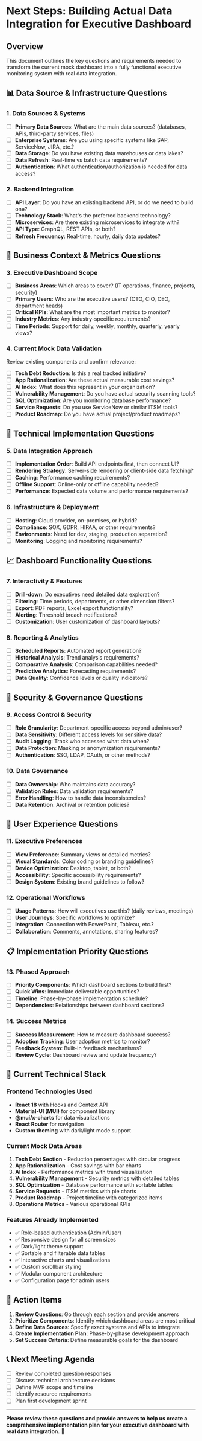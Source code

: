 # Next Steps: Building Actual Data Integration for Executive Dashboard

## Overview

This document outlines the key questions and requirements needed to transform the current mock dashboard into a fully functional executive monitoring system with real data integration.

## 📊 Data Source & Infrastructure Questions

### 1. Data Sources & Systems

- [ ] **Primary Data Sources**: What are the main data sources? (databases, APIs, third-party services, files)
- [ ] **Enterprise Systems**: Are you using specific systems like SAP, ServiceNow, JIRA, etc.?
- [ ] **Data Storage**: Do you have existing data warehouses or data lakes?
- [ ] **Data Refresh**: Real-time vs batch data requirements?
- [ ] **Authentication**: What authentication/authorization is needed for data access?

### 2. Backend Integration

- [ ] **API Layer**: Do you have an existing backend API, or do we need to build one?
- [ ] **Technology Stack**: What's the preferred backend technology?
- [ ] **Microservices**: Are there existing microservices to integrate with?
- [ ] **API Type**: GraphQL, REST APIs, or both?
- [ ] **Refresh Frequency**: Real-time, hourly, daily data updates?

## 🎯 Business Context & Metrics Questions

### 3. Executive Dashboard Scope

- [ ] **Business Areas**: Which areas to cover? (IT operations, finance, projects, security)
- [ ] **Primary Users**: Who are the executive users? (CTO, CIO, CEO, department heads)
- [ ] **Critical KPIs**: What are the most important metrics to monitor?
- [ ] **Industry Metrics**: Any industry-specific requirements?
- [ ] **Time Periods**: Support for daily, weekly, monthly, quarterly, yearly views?

### 4. Current Mock Data Validation

Review existing components and confirm relevance:

- [ ] **Tech Debt Reduction**: Is this a real tracked initiative?
- [ ] **App Rationalization**: Are these actual measurable cost savings?
- [ ] **AI Index**: What does this represent in your organization?
- [ ] **Vulnerability Management**: Do you have actual security scanning tools?
- [ ] **SQL Optimization**: Are you monitoring database performance?
- [ ] **Service Requests**: Do you use ServiceNow or similar ITSM tools?
- [ ] **Product Roadmap**: Do you have actual project/product roadmaps?

## 🔧 Technical Implementation Questions

### 5. Data Integration Approach

- [ ] **Implementation Order**: Build API endpoints first, then connect UI?
- [ ] **Rendering Strategy**: Server-side rendering or client-side data fetching?
- [ ] **Caching**: Performance caching requirements?
- [ ] **Offline Support**: Online-only or offline capability needed?
- [ ] **Performance**: Expected data volume and performance requirements?

### 6. Infrastructure & Deployment

- [ ] **Hosting**: Cloud provider, on-premises, or hybrid?
- [ ] **Compliance**: SOX, GDPR, HIPAA, or other requirements?
- [ ] **Environments**: Need for dev, staging, production separation?
- [ ] **Monitoring**: Logging and monitoring requirements?

## 📈 Dashboard Functionality Questions

### 7. Interactivity & Features

- [ ] **Drill-down**: Do executives need detailed data exploration?
- [ ] **Filtering**: Time periods, departments, or other dimension filters?
- [ ] **Export**: PDF reports, Excel export functionality?
- [ ] **Alerting**: Threshold breach notifications?
- [ ] **Customization**: User customization of dashboard layouts?

### 8. Reporting & Analytics

- [ ] **Scheduled Reports**: Automated report generation?
- [ ] **Historical Analysis**: Trend analysis requirements?
- [ ] **Comparative Analysis**: Comparison capabilities needed?
- [ ] **Predictive Analytics**: Forecasting requirements?
- [ ] **Data Quality**: Confidence levels or quality indicators?

## 🔐 Security & Governance Questions

### 9. Access Control & Security

- [ ] **Role Granularity**: Department-specific access beyond admin/user?
- [ ] **Data Sensitivity**: Different access levels for sensitive data?
- [ ] **Audit Logging**: Track who accessed what data when?
- [ ] **Data Protection**: Masking or anonymization requirements?
- [ ] **Authentication**: SSO, LDAP, OAuth, or other methods?

### 10. Data Governance

- [ ] **Data Ownership**: Who maintains data accuracy?
- [ ] **Validation Rules**: Data validation requirements?
- [ ] **Error Handling**: How to handle data inconsistencies?
- [ ] **Data Retention**: Archival or retention policies?

## 🎨 User Experience Questions

### 11. Executive Preferences

- [ ] **View Preference**: Summary views or detailed metrics?
- [ ] **Visual Standards**: Color coding or branding guidelines?
- [ ] **Device Optimization**: Desktop, tablet, or both?
- [ ] **Accessibility**: Specific accessibility requirements?
- [ ] **Design System**: Existing brand guidelines to follow?

### 12. Operational Workflows

- [ ] **Usage Patterns**: How will executives use this? (daily reviews, meetings)
- [ ] **User Journeys**: Specific workflows to optimize?
- [ ] **Integration**: Connection with PowerPoint, Tableau, etc.?
- [ ] **Collaboration**: Comments, annotations, sharing features?

## 📋 Implementation Priority Questions

### 13. Phased Approach

- [ ] **Priority Components**: Which dashboard sections to build first?
- [ ] **Quick Wins**: Immediate deliverable opportunities?
- [ ] **Timeline**: Phase-by-phase implementation schedule?
- [ ] **Dependencies**: Relationships between dashboard sections?

### 14. Success Metrics

- [ ] **Success Measurement**: How to measure dashboard success?
- [ ] **Adoption Tracking**: User adoption metrics to monitor?
- [ ] **Feedback System**: Built-in feedback mechanisms?
- [ ] **Review Cycle**: Dashboard review and update frequency?

## 🚀 Current Technical Stack

### Frontend Technologies Used

- **React 18** with Hooks and Context API
- **Material-UI (MUI)** for component library
- **@mui/x-charts** for data visualizations
- **React Router** for navigation
- **Custom theming** with dark/light mode support

### Current Mock Data Areas

1. **Tech Debt Section** - Reduction percentages with circular progress
2. **App Rationalization** - Cost savings with bar charts
3. **AI Index** - Performance metrics with trend visualization
4. **Vulnerability Management** - Security metrics with detailed tables
5. **SQL Optimization** - Database performance with sortable tables
6. **Service Requests** - ITSM metrics with pie charts
7. **Product Roadmap** - Project timeline with categorized items
8. **Operations Metrics** - Various operational KPIs

### Features Already Implemented

- ✅ Role-based authentication (Admin/User)
- ✅ Responsive design for all screen sizes
- ✅ Dark/light theme support
- ✅ Sortable and filterable data tables
- ✅ Interactive charts and visualizations
- ✅ Custom scrollbar styling
- ✅ Modular component architecture
- ✅ Configuration page for admin users

## 📝 Action Items

1. **Review Questions**: Go through each section and provide answers
2. **Prioritize Components**: Identify which dashboard areas are most critical
3. **Define Data Sources**: Specify exact systems and APIs to integrate
4. **Create Implementation Plan**: Phase-by-phase development approach
5. **Set Success Criteria**: Define measurable goals for the dashboard

## 📞 Next Meeting Agenda

- [ ] Review completed question responses
- [ ] Discuss technical architecture decisions
- [ ] Define MVP scope and timeline
- [ ] Identify resource requirements
- [ ] Plan first development sprint

---

**Please review these questions and provide answers to help us create a comprehensive implementation plan for your executive dashboard with real data integration.** 🎯
